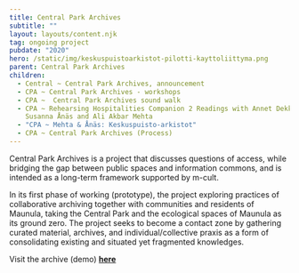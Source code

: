 ```yaml
---
title: Central Park Archives
subtitle: ""
layout: layouts/content.njk
tag: ongoing project
pubdate: "2020"
hero: /static/img/keskuspuistoarkistot-pilotti-kayttoliittyma.png
parent: Central Park Archives
children:
  - Central ~ Central Park Archives, announcement
  - CPA ~ Central Park Archives - workshops
  - CPA ~  Central Park Archives sound walk
  - CPA ~ Rehearsing Hospitalities Companion 2 Readings with Annet Dekker, and
    Susanna Ånäs and Ali Akbar Mehta
  - "CPA ~ Mehta & Ånäs: Keskuspuisto-arkistot"
  - CPA ~ Central Park Archives (Process)
---
```

Central Park Archives is a project that discusses questions of access, while bridging the gap between public spaces and information commons, and is intended as a long-term framework supported by m-cult.

In its first phase of working (prototype), the project exploring practices of collaborative archiving together with communities and residents of Maunula, taking the Central Park and the ecological spaces of Maunula as its ground zero. The project seeks to become a contact zone by gathering curated material, archives, and individual/collective praxis as a form of consolidating existing and situated yet fragmented knowledges.

Visit the archive (demo) **[here](https://central-park-archives.github.io/#16/60.227151/24.912975/0/60)**
<br/><br/>